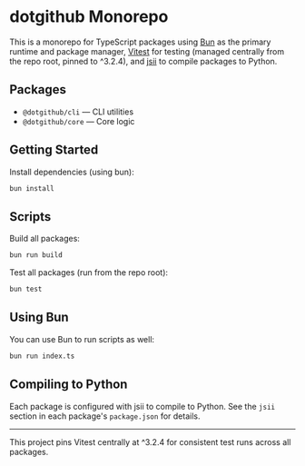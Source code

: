 
# dotgithub Monorepo

This is a monorepo for TypeScript packages using [Bun](https://bun.sh) as the primary runtime and package manager, [Vitest](https://vitest.dev/) for testing (managed centrally from the repo root, pinned to ^3.2.4), and [jsii](https://github.com/aws/jsii) to compile packages to Python.

## Packages

- `@dotgithub/cli` — CLI utilities
- `@dotgithub/core` — Core logic

## Getting Started

Install dependencies (using bun):

```bash
bun install
```

## Scripts

Build all packages:

```bash
bun run build
```

Test all packages (run from the repo root):

```bash
bun test
```

## Using Bun

You can use Bun to run scripts as well:

```bash
bun run index.ts
```

## Compiling to Python

Each package is configured with jsii to compile to Python. See the `jsii` section in each package's `package.json` for details.

---
This project pins Vitest centrally at ^3.2.4 for consistent test runs across all packages.

